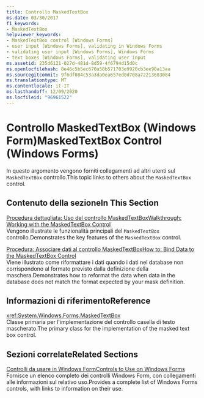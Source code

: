 ```yaml
---
title: Controllo MaskedTextBox
ms.date: 03/30/2017
f1_keywords:
- MaskedTextBox
helpviewer_keywords:
- MaskedTextBox control [Windows Forms]
- user input [Windows Forms], validating in Windows Forms
- validating user input [Windows Forms], Windows Forms
- text boxes [Windows Forms], validating user input
ms.assetid: 235d6121-027d-481d-8d59-4f6794d15d0c
ms.openlocfilehash: 8e46c5b5ec670a58b571703e9920cb3ee90a13aa
ms.sourcegitcommit: 9f6df084c53a3da0ea657ed0d708a72213683084
ms.translationtype: MT
ms.contentlocale: it-IT
ms.lasthandoff: 12/09/2020
ms.locfileid: "96961522"
---
```

# <a name="maskedtextbox-control-windows-forms"></a><span data-ttu-id="dec8c-102">Controllo MaskedTextBox (Windows Form)</span><span class="sxs-lookup"><span data-stu-id="dec8c-102">MaskedTextBox Control (Windows Forms)</span></span>
<span data-ttu-id="dec8c-103">In questo argomento vengono forniti collegamenti ad altri utenti sul `MaskedTextBox` controllo.</span><span class="sxs-lookup"><span data-stu-id="dec8c-103">This topic links to others about the `MaskedTextBox` control.</span></span>  
  
## <a name="in-this-section"></a><span data-ttu-id="dec8c-104">Contenuto della sezione</span><span class="sxs-lookup"><span data-stu-id="dec8c-104">In This Section</span></span>  
 [<span data-ttu-id="dec8c-105">Procedura dettagliata: Uso del controllo MaskedTextBox</span><span class="sxs-lookup"><span data-stu-id="dec8c-105">Walkthrough: Working with the MaskedTextBox Control</span></span>](walkthrough-working-with-the-maskedtextbox-control.md)  
 <span data-ttu-id="dec8c-106">Vengono illustrate le funzionalità principali del `MaskedTextBox` controllo.</span><span class="sxs-lookup"><span data-stu-id="dec8c-106">Demonstrates the key features of the `MaskedTextBox` control.</span></span>  
  
 [<span data-ttu-id="dec8c-107">Procedura: Associare dati al controllo MaskedTextBox</span><span class="sxs-lookup"><span data-stu-id="dec8c-107">How to: Bind Data to the MaskedTextBox Control</span></span>](how-to-bind-data-to-the-maskedtextbox-control.md)  
 <span data-ttu-id="dec8c-108">Viene illustrato come riformattare i dati quando i dati nel database non corrispondono al formato previsto dalla definizione della maschera.</span><span class="sxs-lookup"><span data-stu-id="dec8c-108">Demonstrates how to reformat the data when data in the database does not match the format expected by your mask definition.</span></span>  
  
## <a name="reference"></a><span data-ttu-id="dec8c-109">Informazioni di riferimento</span><span class="sxs-lookup"><span data-stu-id="dec8c-109">Reference</span></span>  
 <xref:System.Windows.Forms.MaskedTextBox>  
 <span data-ttu-id="dec8c-110">Classe primaria per l'implementazione del controllo casella di testo mascherato.</span><span class="sxs-lookup"><span data-stu-id="dec8c-110">The primary class for the implementation of the masked text box control.</span></span>  
  
## <a name="related-sections"></a><span data-ttu-id="dec8c-111">Sezioni correlate</span><span class="sxs-lookup"><span data-stu-id="dec8c-111">Related Sections</span></span>  
 [<span data-ttu-id="dec8c-112">Controlli da usare in Windows Form</span><span class="sxs-lookup"><span data-stu-id="dec8c-112">Controls to Use on Windows Forms</span></span>](controls-to-use-on-windows-forms.md)  
 <span data-ttu-id="dec8c-113">Fornisce un elenco completo dei controlli Windows Form, con collegamenti alle informazioni sul relativo uso.</span><span class="sxs-lookup"><span data-stu-id="dec8c-113">Provides a complete list of Windows Forms controls, with links to information on their use.</span></span>
